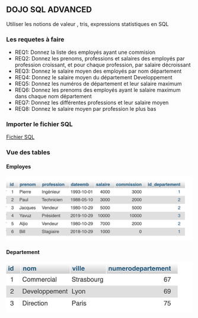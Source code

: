 ## DOJO SQL ADVANCED
Utiliser les notions de valeur , tris, expressions statistiques en SQL

### Les requetes à faire
* REQ1: Donnez la liste des employés ayant une commision
* REQ2: Donnez les prenoms, professions et salaires des employés par profession croissant, et pour chaque profession, par
salaire décroissant
* REQ3: Donnez le salaire moyen des employés par nom département
* REQ4: Donnez le salaire moyen du département Developpement
* REQ5: Donnez les numéros de département et leur salaire maximum
* REQ6: Donnez les prenoms des employés ayant le salaire maximum dans chaque nom département
* REQ7: Donnez les différentes professions et leur salaire moyen
* REQ8: Donnez le salaire moyen par profession le plus bas

### Importer le fichier SQL

[Fichier SQL](./Dojo_SQLAdvanced.sql)

### Vue des tables

#### Employes
![Employes](./employes.png)

#### Departement
![Departement](./departement.png)